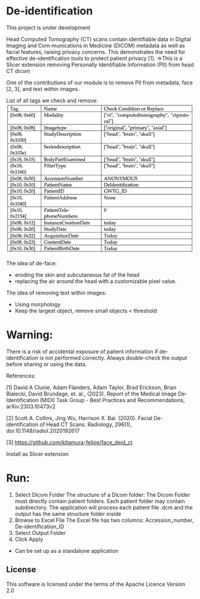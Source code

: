 # De-identification
This project is under development

Head Computed Tomography (CT) scans contain identifiable data in Digital Imaging and Com-munications in Medicine (DICOM) metadata as well as facial features, raising privacy concerns. This demonstrates the need for effective de-identification tools to protect patient privacy [1]. 
=>This is a Slicer extension removing Personally Identifiable Information (PII) from head CT dicom

One of the contributions of our module is to remove PII from metadata, face [2, 3], and text within images.

List of all tags we check and remove:
 <img src="https://github.com/payabvashlab/SlicerDeid/blob/main/images/metaTag.png" />

The idea of de-face:
- eroding the skin and subcutaneous fat of the head
- replacing the air around the head with a customizable pixel value. 

The idea of removing text within images:
- Using morphology
- Keep the largest object, remove small objects < threshold

# Warning: 
There is a risk of accidental exposure of patient information if de-identification is not performed correctly. Always double-check the output before sharing or using the data.

References:

[1] David A Clunie, Adam Flanders, Adam Taylor, Brad Erickson, Brian Bialecki, David Brundage, et. al., (2023). Report of the Medical Image De-Identification (MIDI) Task Group - Best Practices and Recommendations, arXiv:2303.10473v2 

[2] Scott A. Collins, Jing Wu, Harrison X. Bai. (2020). Facial De-identification of Head CT Scans. Radiology, 296(1), doi:10.1148/radiol.2020192617

[3] https://github.com/kitamura-felipe/face_deid_ct



Install as Slicer extension
<br/>
# Run:
1.	Select Dicom Folder
The structure of a Dicom folder: The Dicom Folder must directly contain patient folders. Each patient folder may contain subdirectory. The application will process each patient file .dcm and the output has the same structure folder inside
2.	Browse to Excel File
The Excel file has two columns: Accession_number, De-identification_ID
3.	Select Output Folder
4.	Click Apply
- Can be set up as a standalone application

## License
This software is licensed under the terms of the Apache Licence Version 2.0
